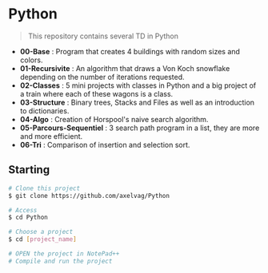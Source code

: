 # Python

> This repository contains several TD in Python

* **00-Base** : Program that creates 4 buildings with random sizes and colors.
* **01-Recursivite** : An algorithm that draws a Von Koch snowflake depending on the number of iterations requested.
* **02-Classes** : 5 mini projects with classes in Python and a big project of a train where each of these wagons is a class.
* **03-Structure** : Binary trees, Stacks and Files as well as an introduction to dictionaries.
* **04-Algo** : Creation of Horspool's naive search algorithm.
* **05-Parcours-Sequentiel** : 3 search path program in a list, they are more and more efficient.
* **06-Tri** : Comparison of insertion and selection sort.

## Starting ##

```bash
# Clone this project
$ git clone https://github.com/axelvag/Python

# Access
$ cd Python

# Choose a project
$ cd [project_name]

# OPEN the project in NotePad++
# Compile and run the project

```
